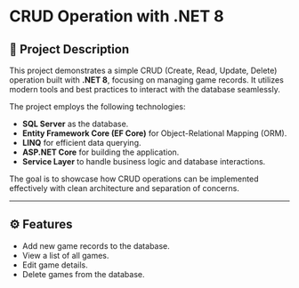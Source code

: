 # CRUD Operation with .NET 8

## 📝 Project Description  
This project demonstrates a simple CRUD (Create, Read, Update, Delete) operation built with **.NET 8**, focusing on managing game records. It utilizes modern tools and best practices to interact with the database seamlessly.  

The project employs the following technologies:  
- **SQL Server** as the database.  
- **Entity Framework Core (EF Core)** for Object-Relational Mapping (ORM).  
- **LINQ** for efficient data querying.  
- **ASP.NET Core** for building the application.  
- **Service Layer** to handle business logic and database interactions.  

The goal is to showcase how CRUD operations can be implemented effectively with clean architecture and separation of concerns.  

---

## ⚙️ Features  
- Add new game records to the database.  
- View a list of all games.  
- Edit game details.  
- Delete games from the database.  


